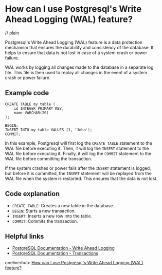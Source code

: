 # How can I use Postgresql's Write Ahead Logging (WAL) feature?
// plain

Postgresql's Write Ahead Logging (WAL) feature is a data protection mechanism that ensures the durability and consistency of the database. It helps to ensure that data is not lost in case of a system crash or power failure.

WAL works by logging all changes made to the database in a separate log file. This file is then used to replay all changes in the event of a system crash or power failure.

## Example code

```
CREATE TABLE my_table (
    id INTEGER PRIMARY KEY,
    name VARCHAR(20)
);

BEGIN;
INSERT INTO my_table VALUES (1, 'John');
COMMIT;
```

In this example, Postgresql will first log the `CREATE TABLE` statement to the WAL file before executing it. Then, it will log the `INSERT` statement to the WAL file before executing it. Finally, it will log the `COMMIT` statement to the WAL file before committing the transaction.

If the system crashes or power fails after the `INSERT` statement is logged, but before it is committed, the `INSERT` statement will be replayed from the WAL file when the system is restarted. This ensures that the data is not lost.

## Code explanation


- `CREATE TABLE`: Creates a new table in the database.
- `BEGIN`: Starts a new transaction.
- `INSERT`: Inserts a new row into the table.
- `COMMIT`: Commits the transaction.

## Helpful links

- [PostgreSQL Documentation - Write Ahead Logging](https://www.postgresql.org/docs/9.5/wal.html)
- [PostgreSQL Documentation - Transactions](https://www.postgresql.org/docs/9.5/transaction-iso.html)

onelinerhub: [How can I use Postgresql's Write Ahead Logging (WAL) feature?](https://onelinerhub.com/postgresql/how-can-i-use-postgresql-s-write-ahead-logging--wal--feature)
